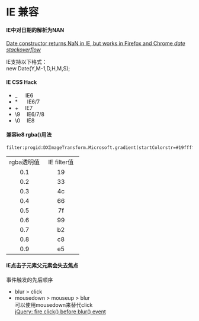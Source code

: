 #	IE 兼容

####	IE中对日期的解析为NAN
[Date constructor returns NaN in IE, but works in Firefox and Chrome _date_ _stackoverflow_](https://stackoverflow.com/questions/2182246/date-constructor-returns-nan-in-ie-but-works-in-firefox-and-chrome)


IE支持以下格式：<br>
new Date(Y,M-1,D,H,M,S);

####	IE CSS Hack
*	_         &nbsp;&emsp;IE6
*	\*      	  &nbsp;&nbsp;&emsp;IE6/7
*	\+		   &emsp;IE7
*	\9         &emsp;IE6/7/8
*	\0         &emsp;IE8

####	兼容ie8 rgba()用法
	filter:progid:DXImageTransform.Microsoft.gradient(startColorstr=#19ffffff,endColorstr=#19ffffff);

<table style="width:100%;text-align: center;">
<tr style="width:100%;">
<td style="width: 50%;">
rgba透明值
</td>
<td>
IE filter值
</td>
</tr>
<tr style="width:100%;">
<td style="width: 50%;">
0.1
</td>
<td>
19
</td>
</tr>
<tr style="width:100%;">
<td style="width: 50%;">
0.2
</td>
<td>
33
</td>
</tr>
<tr style="width:100%;">
<td style="width: 50%;">
0.3
</td>
<td>
4c
</td>
</tr>
<tr style="width:100%;">
<td style="width: 50%;">
0.4
</td>
<td>
66
</td>
</tr>
<tr style="width:100%;">
<td style="width: 50%;">
0.5
</td>
<td>
7f
</td>
</tr>
<tr style="width:100%;">
<td style="width: 50%;">
0.6
</td>
<td>
99
</td>
</tr>
<tr style="width:100%;">
<td style="width: 50%;">
0.7
</td>
<td>
b2
</td>
</tr>
<tr style="width:100%;">
<td style="width: 50%;">
0.8
</td>
<td>
c8
</td>
</tr>
<tr style="width:100%;">
<td style="width: 50%;">
0.9
</td>
<td>
e5
</td>
</tr>
</table>

#### IE点击子元素父元素会失去焦点

事件触发的先后顺序<br>
* blur > click <br>
* mousedown > mouseup > blur <br>
可以使用mousedown来替代click <br>
[jQuery: fire click() before blur() event](https://stackoverflow.com/questions/10652852/jquery-fire-click-before-blur-event?rq=1)



	